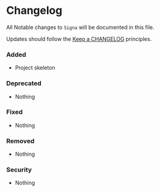 # Changelog

All Notable changes to `Signa` will be documented in this file.

Updates should follow the [Keep a CHANGELOG](http://keepachangelog.com/) principles.

### Added
- Project skeleton

### Deprecated
- Nothing

### Fixed
- Nothing

### Removed
- Nothing

### Security
- Nothing
